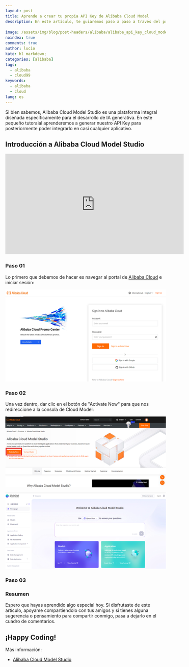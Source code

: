 ```yaml
---
layout: post
title: Aprende a crear tu propia API Key de Alibaba Cloud Model
description: En este artículo, te guiaremos paso a paso a través del proceso de creación de una API Key, desde lo inicial de tu cuenta hasta la generación y gestión segura de tus credenciales. Con estos simples pasos, estarás listo para aprovechar todo el potencial que Alibaba Cloud tiene para ofrecer.
  
image: /assets/img/blog/post-headers/alibaba/alibaba_api_key_cloud_model.png
noindex: true
comments: true
author: lucio
kate: hl markdown;
categories: [alibaba]
tags:
  - alibaba
  - cloud99
keywords:
  - alibaba
  - cloud
lang: es
---
```


Si bien sabemos, Alibaba Cloud Model Studio es una plataforma integral diseñada específicamente para el desarrollo de IA generativa. En este pequeño tutoraial aprenderemos a generar nuestro API Key para posteriormente poder integrarlo en casi cualquier aplicativo.

## Introducción a Alibaba Cloud Model Studio

<iframe width="560" height="315" src="https://www.youtube.com/embed/gfqytnlfx2s?si=dFQgXLnf13P90awy" title="YouTube video player" frameborder="0" allow="accelerometer; autoplay; clipboard-write; encrypted-media; gyroscope; picture-in-picture; web-share" referrerpolicy="strict-origin-when-cross-origin" allowfullscreen></iframe>

### Paso 01
Lo primero que debemos de hacer es navegar al portal de [Alibaba Cloud](https://account.alibabacloud.com/login/login.htm?spm=a3c0i.29328889.6791778070.20.29722d2fLgWDkk&lang=en&oauth_callback=https%3A%2F%2Fwww.alibabacloud.com%2Fen%2Fproduct%2Fmodelstudio%3F_p_lc%3D1) e iniciar sesión:

![image](/assets/img/blog/tutorials/alibaba/api_key/01.png)

### Paso 02
Una vez dentro, dar clic en el botón de "Activate Now" para que nos redireccione a la consola de Cloud Model:

![image](/assets/img/blog/tutorials/alibaba/api_key/02.png)

![image](/assets/img/blog/tutorials/alibaba/api_key/03.png)

### Paso 03

### Resumen

Espero que hayas aprendido algo especial hoy. Si disfrutaste de este artículo, apoyame compartiendolo con tus amigos y si tienes alguna sugerencia o pensamiento para compartir conmigo, pasa a dejarlo en el cuadro de comentarios.

## ¡Happy Coding! 
 
Más información: 
- [Alibaba Cloud Model Studio](https://www.alibabacloud.com/en/product/modelstudio?_p_lc=1)